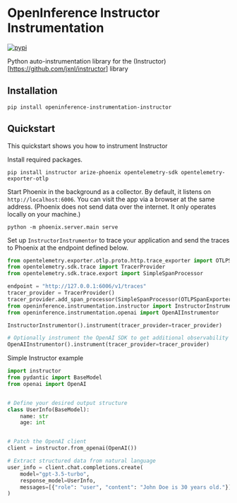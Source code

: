 # OpenInference Instructor Instrumentation

[![pypi](https://badge.fury.io/py/openinference-instrumentation-crewai.svg)](https://pypi.org/project/openinference-instrumentation-instructor/)

Python auto-instrumentation library for the (Instructor)[https://github.com/jxnl/instructor] library

## Installation

```shell
pip install openinference-instrumentation-instructor
```

## Quickstart

This quickstart shows you how to instrument Instructor

Install required packages.

```shell
pip install instructor arize-phoenix opentelemetry-sdk opentelemetry-exporter-otlp
```

Start Phoenix in the background as a collector. By default, it listens on `http://localhost:6006`. You can visit the app via a browser at the same address. (Phoenix does not send data over the internet. It only operates locally on your machine.)

```shell
python -m phoenix.server.main serve
```

Set up `InstructorInstrumentor` to trace your application and send the traces to Phoenix at the endpoint defined below. 
```python
from opentelemetry.exporter.otlp.proto.http.trace_exporter import OTLPSpanExporter
from opentelemetry.sdk.trace import TracerProvider
from opentelemetry.sdk.trace.export import SimpleSpanProcessor

endpoint = "http://127.0.0.1:6006/v1/traces"
tracer_provider = TracerProvider()
tracer_provider.add_span_processor(SimpleSpanProcessor(OTLPSpanExporter(endpoint)))
from openinference.instrumentation.instructor import InstructorInstrumentor
from openinference.instrumentation.openai import OpenAIInstrumentor

InstructorInstrumentor().instrument(tracer_provider=tracer_provider)

# Optionally instrument the OpenAI SDK to get additional observability
OpenAIInstrumentor().instrument(tracer_provider=tracer_provider)
```

Simple Instructor example
```python
import instructor
from pydantic import BaseModel
from openai import OpenAI


# Define your desired output structure
class UserInfo(BaseModel):
    name: str
    age: int


# Patch the OpenAI client
client = instructor.from_openai(OpenAI())

# Extract structured data from natural language
user_info = client.chat.completions.create(
    model="gpt-3.5-turbo",
    response_model=UserInfo,
    messages=[{"role": "user", "content": "John Doe is 30 years old."}],
)
```
